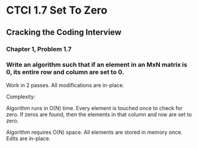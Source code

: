 # CTCI 1.7 Set To Zero
## Cracking the Coding Interview
### Chapter 1, Problem 1.7
### Write an algorithm such that if an element in an MxN matrix is 0, its entire row and column are set to 0.

Work in 2 passes. All modifications are in-place.

Complexity: 

Algorithm runs in O(N) time. Every element is touched once to check for zero. If zeros are found, then the elements in that column and row are set to zero.

Algorithm requires O(N) space. All elements are stored in memory once. Edits are in-place.
